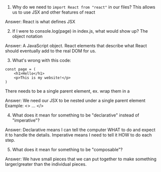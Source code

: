 1. Why do we need to `import React from "react"` in our files?
This allows us to use JSX and other features of react

Answer: React is what defines JSX

2. If I were to console.log(page) in index.js, what would show up?
The object notation

Answer: A JavaScript object. React elements that describe what React
should eventually add to the real DOM for us.

3. What's wrong with this code:
```
const page = (
    <h1>Hello</h1>
    <p>This is my website!</p>
)
```
There needs to be a single parent element, ex. wrap them in a <div></div>

Answer: We need our JSX to be nested under a single parent element
Example: 
<>
    ...
</>

4. What does it mean for something to be "declarative" instead of "imperative"?

Answer: Declarative means I can tell the computer WHAT to do and expect it to
handle the details. Imperative means I need to tell it HOW to do each step.

5. What does it mean for something to be "composable"?

Answer: We have small pieces that we can put together to make something
larger/greater than the individual pieces.